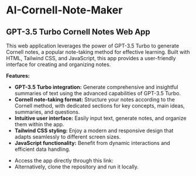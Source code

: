 # AI-Cornell-Note-Maker

## GPT-3.5 Turbo Cornell Notes Web App

This web application leverages the power of GPT-3.5 Turbo to generate Cornell notes, a popular note-taking method for effective learning. Built with HTML, Tailwind CSS, and JavaScript, this app provides a user-friendly interface for creating and organizing notes.

**Features:**

* **GPT-3.5 Turbo integration:** Generate comprehensive and insightful summaries of text using the advanced capabilities of GPT-3.5 Turbo.
* **Cornell note-taking format:** Structure your notes according to the Cornell method, with dedicated sections for key concepts, main ideas, summaries, and questions.
* **Intuitive user interface:** Easily input text, generate notes, and organize them within the app.
* **Tailwind CSS styling:** Enjoy a modern and responsive design that adapts seamlessly to different screen sizes.
* **JavaScript functionality:** Benefit from dynamic interactions and efficient data handling.

- Access the app directly through this link: 
- Alternatively, clone the repository and run it locally.
